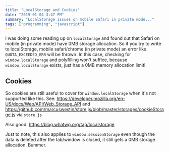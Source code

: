 ```yaml
---
title: "LocalStorage and Cookies"
date: "2019-01-04 3:47 PM"
summary: "LocalStorage issues on mobile Safari in private mode..."
tags: ["programming", "javascript"]
---
```


I was doing some reading up on `localStorage` and found out that Safari on mobile (in private mode) have 0MB storage allocation.
So if you try to write to localStorage, mobile safari/chrome (in private mode) an error like `QUOTA_EXCEEDED_ERR` will be thrown.
In this case, checking for `window.localStorage` and polyfilling won't suffice, because `window.localStorage` exists, just has a 0MB memory allocation limit!

## Cookies

So cookies are still useful to cover for `window.localStorage` when it's not supported like this.
See: https://developer.mozilla.org/en-US/docs/Web/API/Web_Storage_API and https://github.com/marcuswestin/store.js/blob/master/storages/cookieStorage.js via `store.js`

Also good: https://blog.whatwg.org/tag/localstorage

Just to note, this also applies to `window.sessionStorage` even though the data is deleted after the tab/window is closed, it still gets a 0MB storage allocation. Bummer.
